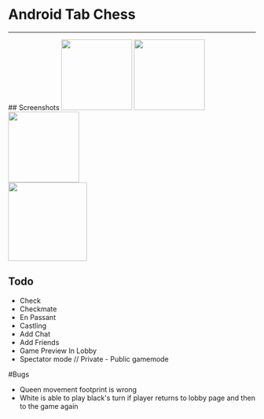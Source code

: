 # Android Tab Chess

<hr>
## Screenshots

<img src="https://github.com/simplegr33n/android-tab-chess/blob/master/screenshots/phone0003.jpg" width="144">
<img src="https://github.com/simplegr33n/android-tab-chess/blob/master/screenshots/phone0004.jpg" width="144">
<img src="https://github.com/simplegr33n/android-tab-chess/blob/master/screenshots/phone0005.jpg" width="144">

<br>

<img src="https://github.com/simplegr33n/android-tab-chess/blob/master/screenshots/tablet0001.jpg" width="160">

## Todo
* Check
* Checkmate
* En Passant
* Castling
* Add Chat
* Add Friends
* Game Preview In Lobby
* Spectator mode // Private - Public gamemode

#Bugs
* Queen movement footprint is wrong
* White is able to play black's turn if player returns to lobby page and then to the game again



